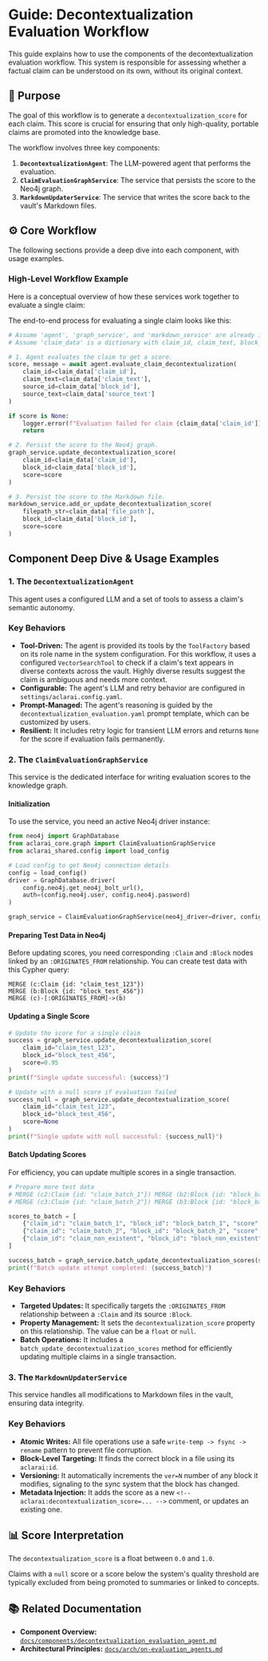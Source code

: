 # Guide: Decontextualization Evaluation Workflow

This guide explains how to use the components of the decontextualization evaluation workflow. This system is responsible for assessing whether a factual claim can be understood on its own, without its original context.

## 🎯 Purpose

The goal of this workflow is to generate a `decontextualization_score` for each claim. This score is crucial for ensuring that only high-quality, portable claims are promoted into the knowledge base.

The workflow involves three key components:
1.  **`DecontextualizationAgent`**: The LLM-powered agent that performs the evaluation.
2.  **`ClaimEvaluationGraphService`**: The service that persists the score to the Neo4j graph.
3.  **`MarkdownUpdaterService`**: The service that writes the score back to the vault's Markdown files.

## ⚙️ Core Workflow

The following sections provide a deep dive into each component, with usage examples.

### High-Level Workflow Example

Here is a conceptual overview of how these services work together to evaluate a single claim:

The end-to-end process for evaluating a single claim looks like this:

```python
# Assume 'agent', 'graph_service', and 'markdown_service' are already initialized.
# Assume 'claim_data' is a dictionary with claim_id, claim_text, block_id, and source_text.

# 1. Agent evaluates the claim to get a score.
score, message = await agent.evaluate_claim_decontextualization(
    claim_id=claim_data['claim_id'],
    claim_text=claim_data['claim_text'],
    source_id=claim_data['block_id'],
    source_text=claim_data['source_text']
)

if score is None:
    logger.error(f"Evaluation failed for claim {claim_data['claim_id']}: {message}")
    return

# 2. Persist the score to the Neo4j graph.
graph_service.update_decontextualization_score(
    claim_id=claim_data['claim_id'],
    block_id=claim_data['block_id'],
    score=score
)

# 3. Persist the score to the Markdown file.
markdown_service.add_or_update_decontextualization_score(
    filepath_str=claim_data['file_path'],
    block_id=claim_data['block_id'],
    score=score
)
```

## Component Deep Dive & Usage Examples

### 1. The `DecontextualizationAgent`

This agent uses a configured LLM and a set of tools to assess a claim's semantic autonomy.

### Key Behaviors

*   **Tool-Driven:** The agent is provided its tools by the `ToolFactory` based on its role name in the system configuration. For this workflow, it uses a configured `VectorSearchTool` to check if a claim's text appears in diverse contexts across the vault. Highly diverse results suggest the claim is ambiguous and needs more context.
*   **Configurable:** The agent's LLM and retry behavior are configured in `settings/aclarai.config.yaml`.
*   **Prompt-Managed:** The agent's reasoning is guided by the `decontextualization_evaluation.yaml` prompt template, which can be customized by users.
*   **Resilient:** It includes retry logic for transient LLM errors and returns `None` for the score if evaluation fails permanently.

### 2. The `ClaimEvaluationGraphService`

This service is the dedicated interface for writing evaluation scores to the knowledge graph.

#### Initialization
To use the service, you need an active Neo4j driver instance:
```python
from neo4j import GraphDatabase
from aclarai_core.graph import ClaimEvaluationGraphService
from aclarai_shared.config import load_config

# Load config to get Neo4j connection details
config = load_config()
driver = GraphDatabase.driver(
    config.neo4j.get_neo4j_bolt_url(),
    auth=(config.neo4j.user, config.neo4j.password)
)

graph_service = ClaimEvaluationGraphService(neo4j_driver=driver, config=config)
```

#### Preparing Test Data in Neo4j
Before updating scores, you need corresponding `:Claim` and `:Block` nodes linked by an `:ORIGINATES_FROM` relationship. You can create test data with this Cypher query:
```cypher
MERGE (c:Claim {id: "claim_test_123"})
MERGE (b:Block {id: "block_test_456"})
MERGE (c)-[:ORIGINATES_FROM]->(b)
```

#### Updating a Single Score
```python
# Update the score for a single claim
success = graph_service.update_decontextualization_score(
    claim_id="claim_test_123",
    block_id="block_test_456",
    score=0.95
)
print(f"Single update successful: {success}")

# Update with a null score if evaluation failed
success_null = graph_service.update_decontextualization_score(
    claim_id="claim_test_123",
    block_id="block_test_456",
    score=None
)
print(f"Single update with null successful: {success_null}")
```

#### Batch Updating Scores
For efficiency, you can update multiple scores in a single transaction.
```python
# Prepare more test data
# MERGE (c2:Claim {id: "claim_batch_1"}) MERGE (b2:Block {id: "block_batch_1"}) MERGE (c2)-[:ORIGINATES_FROM]->(b2)
# MERGE (c3:Claim {id: "claim_batch_2"}) MERGE (b3:Block {id: "block_batch_2"}) MERGE (c3)-[:ORIGINATES_FROM]->(b3)

scores_to_batch = [
    {"claim_id": "claim_batch_1", "block_id": "block_batch_1", "score": 0.88},
    {"claim_id": "claim_batch_2", "block_id": "block_batch_2", "score": None},
    {"claim_id": "claim_non_existent", "block_id": "block_non_existent", "score": 0.5}, # This will be logged as a warning
]

success_batch = graph_service.batch_update_decontextualization_scores(scores_to_batch)
print(f"Batch update attempt completed: {success_batch}")
```

### Key Behaviors

*   **Targeted Updates:** It specifically targets the `:ORIGINATES_FROM` relationship between a `:Claim` and its source `:Block`.
*   **Property Management:** It sets the `decontextualization_score` property on this relationship. The value can be a `float` or `null`.
*   **Batch Operations:** It includes a `batch_update_decontextualization_scores` method for efficiently updating multiple claims in a single transaction.

### 3. The `MarkdownUpdaterService`

This service handles all modifications to Markdown files in the vault, ensuring data integrity.

### Key Behaviors

*   **Atomic Writes:** All file operations use a safe `write-temp -> fsync -> rename` pattern to prevent file corruption.
*   **Block-Level Targeting:** It finds the correct block in a file using its `aclarai:id`.
*   **Versioning:** It automatically increments the `ver=N` number of any block it modifies, signaling to the sync system that the block has changed.
*   **Metadata Injection:** It adds the score as a new `<!-- aclarai:decontextualization_score=... -->` comment, or updates an existing one.

## 📊 Score Interpretation

The `decontextualization_score` is a float between `0.0` and `1.0`.

Claims with a `null` score or a score below the system's quality threshold are typically excluded from being promoted to summaries or linked to concepts.

## 📚 Related Documentation

-   **Component Overview:** [`docs/components/decontextualization_evaluation_agent.md`](../components/decontextualization_evaluation_agent.md)
-   **Architectural Principles:** [`docs/arch/on-evaluation_agents.md`](../arch/on-evaluation_agents.md)